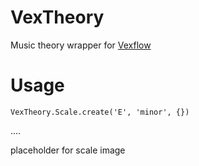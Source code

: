 VexTheory
==================

Music theory wrapper for [Vexflow](https://github.com/0xfe/vexflow)

# Usage

`VexTheory.Scale.create('E', 'minor', {})`

 ....

 placeholder for scale image
